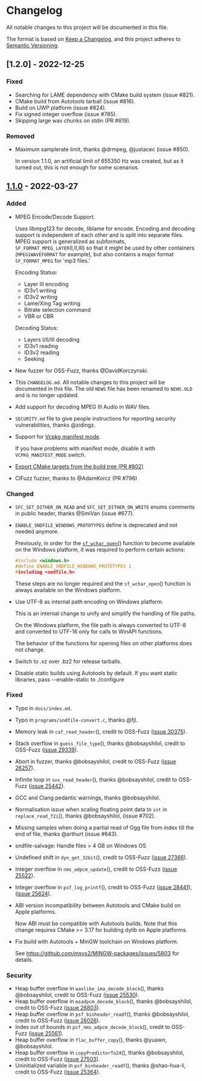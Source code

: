 # Changelog

All notable changes to this project will be documented in this file.

The format is based on [Keep a Changelog](https://keepachangelog.com/en/1.0.0/),
and this project adheres to [Semantic Versioning](https://semver.org/spec/v2.0.0.html).

## [1.2.0] - 2022-12-25

### Fixed

* Searching for LAME dependency with CMake build system (issue #821).
* CMake build from Autotools tarball (issue #816).
* Build on UWP platform (issue #824).
* Fix signed integer overflow (issue #785).
* Skipping large wav chunks on stdin (PR #819).

### Removed

* Maximum samplerate limit, thanks @drmpeg, @justacec (issue #850).
  
  In version 1.1.0, an artificial limit of 655350 Hz was created, but as it
  turned out, this is not enough for some scenarios.

## [1.1.0] - 2022-03-27

### Added

* MPEG Encode/Decode Support.

  Uses libmpg123 for decode, liblame for encode. Encoding and decoding support
  is independent of each other and is split into separate files. MPEG support
  is generalized as subformats, `SF_FORMAT_MPEG_LAYER`(I,II,III) so that it
  might be used by other containers (`MPEG1WAVEFORMAT` for example), but also
  contains a major format `SF_FORMAT_MPEG` for 'mp3 files.'

  Encoding Status:
  * Layer III encoding
  * ID3v1 writing
  * ID3v2 writing
  * Lame/Xing Tag writing
  * Bitrate selection command
  * VBR or CBR
  
  Decoding Status:
  * Layers I/II/III decoding
  * ID3v1 reading
  * ID3v2 reading
  * Seeking
* New fuzzer for OSS-Fuzz, thanks @DavidKorczynski.
* This `CHANGELOG.md`. All notable changes to this project will be documented in
  this file. The old `NEWS` file has been renamed to `NEWS.OLD` and is no longer
  updated.
* Add support for decoding MPEG III Audio in WAV files.
* `SECURITY.md` file to give people instructions for reporting security
  vulnerabilities, thanks @zidingz.
* Support for [Vcpkg manifest mode](https://vcpkg.readthedocs.io/en/latest/users/manifests/).

  If you have problems with manifest mode, disable it with `VCPKG_MANIFEST_MODE`
  switch.
* [Export CMake targets from the build tree (PR #802)](https://cmake.org/cmake/help/latest/guide/importing-exporting/index.html#exporting-targets-from-the-build-tree)
* CIFuzz fuzzer, thanks to @AdamKorcz (PR #796)

### Changed

* `SFC_SET_DITHER_ON_READ` and `SFC_SET_DITHER_ON_WRITE` enums comments in
  public header, thanks @SmiVan (issue #677).
* `ENABLE_SNDFILE_WINDOWS_PROTOTYPES` define is deprecated and not needed
  anymore.

  Previously, in order for the [`sf_wchar_open`()](http://libsndfile.github.io/libsndfile/api.html#open)
  function to become available on   the Windows platform, it was required to
  perform certain actions:

  ```c
  #include <windows.h>
  #define ENABLE_SNDFILE_WINDOWS_PROTOTYPES 1
  #including <sndfile.h>
  ```

  These steps are no longer required and the `sf_wchar_open`() function is
  always available on the Windows platform.
* Use UTF-8 as internal path encoding on Windows platform.

  This is an internal change to unify and simplify the handling of file paths.

  On the Windows platform, the file path is always converted to UTF-8 and
  converted to UTF-16 only for calls to WinAPI functions.

  The behavior of the functions for opening files on other platforms does not
  change.
* Switch to .xz over .bz2 for release tarballs.
* Disable static builds using Autotools by default. If you want static
  libraries, pass --enable-static to ./configure

### Fixed

* Typo in `docs/index.md`.
* Typo in `programs/sndfile-convert.c`, thanks @fjl.
* Memory leak in `caf_read_header`(), credit to OSS-Fuzz ([issue 30375](https://bugs.chromium.org/p/oss-fuzz/issues/detail?id=30375)).
* Stack overflow in `guess_file_type`(), thanks @bobsayshilol, credit to
  OSS-Fuzz ([issue 29339](https://bugs.chromium.org/p/oss-fuzz/issues/detail?id=29339)).
* Abort in fuzzer, thanks @bobsayshilol, credit to OSS-Fuzz
  ([issue 26257](https://bugs.chromium.org/p/oss-fuzz/issues/detail?id=26257)).
* Infinite loop in `svx_read_header`(), thanks @bobsayshilol, credit to OSS-Fuzz
  ([issue 25442](https://bugs.chromium.org/p/oss-fuzz/issues/detail?id=25442)).
* GCC and Clang pedantic warnings, thanks @bobsayshilol.
* Normalisation issue when scaling floating point data to `int` in
  `replace_read_f2i`(), thanks @bobsayshilol, (issue #702).
* Missing samples when doing a partial read of Ogg file from index till the end
  of file, thanks @arthurt (issue #643).
* sndfile-salvage: Handle files > 4 GB on Windows OS
* Undefined shift in `dyn_get_32bit`(), credit to OSS-Fuzz
  ([issue 27366](https://bugs.chromium.org/p/oss-fuzz/issues/detail?id=27366)).
* Integer overflow in `nms_adpcm_update`(), credit to OSS-Fuzz
  ([issue 25522](https://bugs.chromium.org/p/oss-fuzz/issues/detail?id=25522)).
* Integer overflow in `psf_log_printf`(), credit to OSS-Fuzz
  ([issue 28441](https://bugs.chromium.org/p/oss-fuzz/issues/detail?id=28441)),
  ([issue 25624](https://bugs.chromium.org/p/oss-fuzz/issues/detail?id=25624)).
* ABI version incompatibility between Autotools and CMake build on Apple
  platforms.

  Now ABI must be compatible with Autotools builds. Note that this change
  requires CMake >= 3.17 for building dylib on Apple platforms.

* Fix build with Autotools + MinGW toolchain on Windows platform.

  See https://github.com/msys2/MINGW-packages/issues/5803 for details.

### Security

* Heap buffer overflow in `wavlike_ima_decode_block`(), thanks @bobsayshilol,
  credit to OSS-Fuzz ([issue 25530](https://bugs.chromium.org/p/oss-fuzz/issues/detail?id=25530)).
* Heap buffer overflow in `msadpcm_decode_block`(), thanks @bobsayshilol,
  credit to OSS-Fuzz ([issue 26803](https://bugs.chromium.org/p/oss-fuzz/issues/detail?id=26803)).
* Heap buffer overflow in `psf_binheader_readf`(), thanks @bobsayshilol,
  credit to OSS-Fuzz ([issue 26026](https://bugs.chromium.org/p/oss-fuzz/issues/detail?id=26026)).
* Index out of bounds in `psf_nms_adpcm_decode_block`(), credit to OSS-Fuzz
  ([issue 25561](https://bugs.chromium.org/p/oss-fuzz/issues/detail?id=25561)).
* Heap buffer overflow in `flac_buffer_copy`(), thanks @yuawn,  @bobsayshilol.
* Heap buffer overflow in `copyPredictorTo24`(), thanks @bobsayshilol,
  credit to OSS-Fuzz ([issue 27503](https://bugs.chromium.org/p/oss-fuzz/issues/detail?id=27503)).
* Uninitialized variable in `psf_binheader_readf`(), thanks @shao-hua-li,
  credit to OSS-Fuzz ([issue 25364](https://bugs.chromium.org/p/oss-fuzz/issues/detail?id=25364)).

[Unreleased]: https://github.com/libsndfile/libsndfile/compare/1.1.0...HEAD
[1.1.0]: https://github.com/libsndfile/libsndfile/compare/1.0.31...1.1.0
